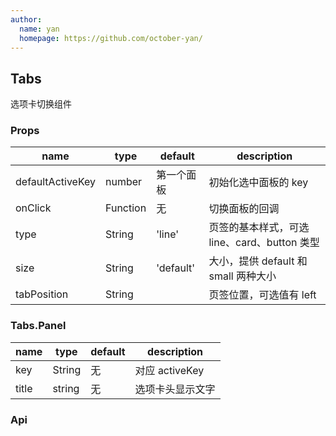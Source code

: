 ```yaml
---
author:
  name: yan
  homepage: https://github.com/october-yan/
---
```


## Tabs

选项卡切换组件

### Props
|name|type|default|description|
|---|---|---|---|
|defaultActiveKey|number|第一个面板|初始化选中面板的 key|
|onClick|Function|无|切换面板的回调|
|type|String|'line'|页签的基本样式，可选 line、card、button 类型|
|size|String|'default'|大小，提供 default 和 small 两种大小|
|tabPosition|String||页签位置，可选值有 left|

### Tabs.Panel
|name|type|default|description|
|---|---|---|---|
|key|String|无|对应 activeKey|
|title|string|无|选项卡头显示文字|

### Api